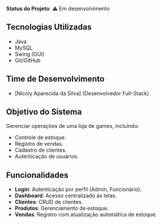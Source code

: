 

**Status do Projeto**: ⚠️ Em desenvolvimento

## Tecnologias Utilizadas
- Java 
- MySQL
- Swing (GUI)
- Git/GitHub

## Time de Desenvolvimento
- [Nicoly Aparecida da Silva] (Desenvolvedor Full-Stack)

## Objetivo do Sistema
Gerenciar operações de uma loja de games, incluindo:
- Controle de estoque.
- Registro de vendas.
- Cadastro de clientes.
- Autenticação de usuários.

## Funcionalidades
- **Login**: Autenticação por perfil (Admin, Funcionário).
- **Dashboard**: Acesso centralizado às telas.
- **Clientes**: CRUD de clientes.
- **Produtos**: Gerenciamento de estoque.
- **Vendas**: Registro com atualização automática de estoque.

